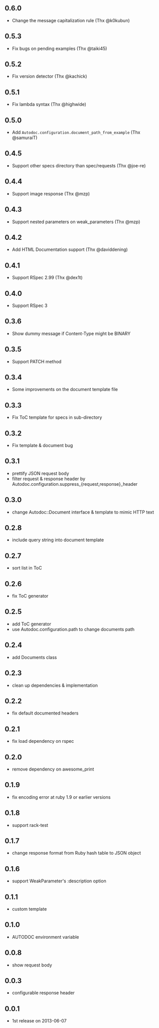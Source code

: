## 0.6.0

- Change the message capitalization rule (Thx @k0kubun)

## 0.5.3

- Fix bugs on pending examples (Thx @taiki45)

## 0.5.2

- Fix version detector (Thx @kachick)

## 0.5.1

- Fix lambda syntax (Thx @highwide)

## 0.5.0

- Add `Autodoc.configuration.document_path_from_example` (Thx @samuraiT)

## 0.4.5

- Support other specs directory than spec/requests (Thx @joe-re)

## 0.4.4

- Support image response (Thx @mzp)

## 0.4.3

- Support nested parameters on weak_parameters (Thx @mzp)

## 0.4.2

- Add HTML Documentation support (Thx @daviddening)

## 0.4.1

- Support RSpec 2.99 (Thx @dex1t)

## 0.4.0

- Support RSpec 3

## 0.3.6

- Show dummy message if Content-Type might be BINARY

## 0.3.5

- Support PATCH method

## 0.3.4

- Some improvements on the document template file

## 0.3.3

- Fix ToC template for specs in sub-directory

## 0.3.2

- Fix template & document bug

## 0.3.1

- prettify JSON request body
- filter request & response header by Autodoc.configuration.suppress_{request,response}_header

## 0.3.0

- change Autodoc::Document interface & template to mimic HTTP text

## 0.2.8

- include query string into document template

## 0.2.7

- sort list in ToC

## 0.2.6

- fix ToC generator

## 0.2.5

- add ToC generator
- use Autodoc.configuration.path to change documents path

## 0.2.4

- add Documents class

## 0.2.3

- clean up dependencies & implementation

## 0.2.2

- fix default documented headers

## 0.2.1

- fix load dependency on rspec

## 0.2.0

- remove dependency on awesome_print

## 0.1.9

- fix encoding error at ruby 1.9 or earlier versions

## 0.1.8

- support rack-test

## 0.1.7

- change response format from Ruby hash table to JSON object

## 0.1.6

- support WeakParameter's :description option

## 0.1.1

- custom template

## 0.1.0

- AUTODOC environment variable

## 0.0.8

- show request body

## 0.0.3

- configurable response header

## 0.0.1

- 1st release on 2013-06-07
